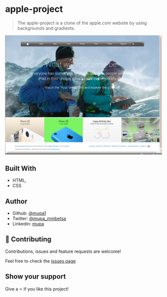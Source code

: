 # apple-project

> The apple-project is a clone of the apple.com website by using backgrounds and gradients. 

![screenshot](./images/screenshot.png)

## Built With

- HTML,
- CSS

## Author

- Github: [@mupa1](https://github.com/Mupa1)
- Twitter: [@mupa_mmbetsa](https://twitter.com/mupa_mmbetsa)
- Linkedin: [mupa](https://www.linkedin.com/in/mupa)

## 🤝 Contributing

Contributions, issues and feature requests are welcome!

Feel free to check the [issues page](https://github.com/Mupa1/apple-project/issues)

## Show your support

Give a ⭐️ if you like this project!

